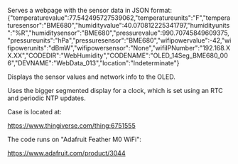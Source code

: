 Serves a webpage with the sensor data in JSON format: 
  {"temperaturevalue":77.542495727539062,"temperatureunits":"F","temperaturesensor":"BME680","humidityvalue":40.070812225341797,"humidityunits":"%R","humiditysensor":"BME680","pressurevalue":990.70745849609375,"pressureunits":"hPa","pressuresensor":"BME680","wifipowervalue":-42,"wifipowerunits":"dBmW","wifipowersensor":"None","wifiIPNumber":"192.168.XX.XX","CODEDIR":"WebHumidity","CODENAME":"OLED_14Seg_BME680_006","DEVNAME":"WebData_013","location":"Indeterminate"}

Displays the sensor values and network info to the OLED.

Uses the bigger segmented display for a clock, which is set using an RTC and periodic NTP updates.


Case is located at:

https://www.thingiverse.com/thing:6751555

The code runs on "Adafruit Feather M0 WiFi": 

https://www.adafruit.com/product/3044

